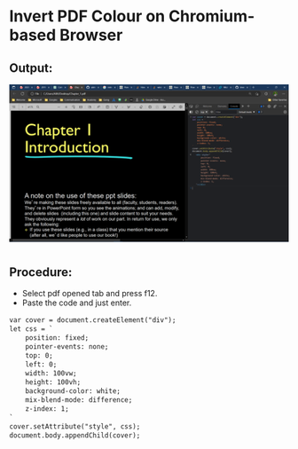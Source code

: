 # Invert PDF Colour on Chromium-based Browser
## Output:
![darkpdf](./screenshots/tempdark.png)

#
## Procedure:
- Select pdf opened tab and press f12.
- Paste the code and just enter.

```code
var cover = document.createElement("div"); 
let css = ` 
    position: fixed; 
    pointer-events: none; 
    top: 0; 
    left: 0; 
    width: 100vw; 
    height: 100vh; 
    background-color: white; 
    mix-blend-mode: difference; 
    z-index: 1; 
` 
cover.setAttribute("style", css); 
document.body.appendChild(cover);
```
